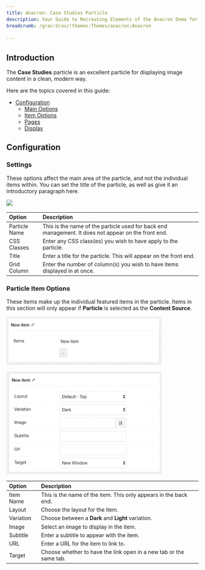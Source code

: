```yaml
---
title: Anacron: Case Studies Particle
description: Your Guide to Recreating Elements of the Anacron Demo for Grav
breadcrumb: /grav:Grav/!themes:Themes/anacron:Anacron

---
```


## Introduction

The **Case Studies** particle is an excellent particle for displaying image content in a clean, modern way.

Here are the topics covered in this guide:

* [Configuration](#configuration)
    - [Main Options](#settings)
    - [Item Options](#particle-item-options)
    - [Pages](#pages)
    - [Display](#display)

## Configuration

### Settings 

These options affect the main area of the particle, and not the individual items within. You can set the title of the particle, as well as give it an introductory paragraph here.

![](assets/particle_casestudies2.jpg)

| Option            | Description                                                                                             |
| :-----            | :-----                                                                                                  |
| Particle Name     | This is the name of the particle used for back end management. It does not appear on the front end.     |
| CSS Classes       | Enter any CSS class(es) you wish to have apply to the particle.                                         |
| Title             | Enter a title for the particle. This will appear on the front end.                                      |
| Grid Column       | Enter the number of column(s) you wish to have items displayed in at once.                              |

### Particle Item Options

These items make up the individual featured items in the particle. Items in this section will only appear if **Particle** is selected as the **Content Source**.

![](assets/particle_casestudies3.jpeg)

![](assets/particle_casestudies4.jpeg)


| Option    | Description                                                        |
| :-----    | :-----                                                             |
| Item Name | This is the name of the item. This only appears in the back end.   |
| Layout    | Choose the layout for the item.                                    |
| Variation | Choose between a **Dark** and **Light** variation.                 |
| Image     | Select an image to display in the item.                            |
| Subtitle  | Enter a subtitle to appear with the item.                          |
| URL       | Enter a URL for the item to link to.                               |
| Target    | Choose whether to have the link open in a new tab or the same tab. |